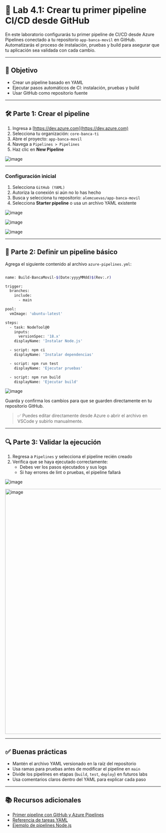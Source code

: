 # 🧪 Lab 4.1: Crear tu primer pipeline CI/CD desde GitHub

En este laboratorio configurarás tu primer pipeline de CI/CD desde Azure Pipelines conectado a tu repositorio `app-banca-movil` en GitHub. Automatizarás el proceso de instalación, pruebas y build para asegurar que tu aplicación sea validada con cada cambio.

---

## 🎯 Objetivo

- Crear un pipeline basado en YAML
- Ejecutar pasos automáticos de CI: instalación, pruebas y build
- Usar GitHub como repositorio fuente

---

## 🛠️ Parte 1: Crear el pipeline

1. Ingresa a [https://dev.azure.com](https://dev.azure.com)
2. Selecciona tu organización: `core-banca-ti`
3. Abre el proyecto: `app-banca-movil`
4. Navega a `Pipelines > Pipelines`
5. Haz clic en **New Pipeline**

![image](https://github.com/user-attachments/assets/bb4b71b9-3774-495d-8fec-9cce60113188)

---

### Configuración inicial

1. Selecciona `GitHub (YAML)`
2. Autoriza la conexión si aún no lo has hecho
3. Busca y selecciona tu repositorio: `alemcuevas/app-banca-movil`
4. Selecciona **Starter pipeline** o usa un archivo YAML existente

![image](https://github.com/user-attachments/assets/1e340056-50be-458f-b68b-c2f5d13446d9)

![image](https://github.com/user-attachments/assets/55ae5544-ce87-4ad5-9768-4736abbc1999)

![image](https://github.com/user-attachments/assets/3b157cd5-aa58-4f77-8b1f-c1d7875a2221)

---

## 🧾 Parte 2: Definir un pipeline básico

Agrega el siguiente contenido al archivo `azure-pipelines.yml`:

```bash

name: Build-BancaMovil-$(Date:yyyyMMdd)$(Rev:.r)

trigger:
  branches:
    include:
      - main

pool:
  vmImage: 'ubuntu-latest'

steps:
  - task: NodeTool@0
    inputs:
      versionSpec: '18.x'
    displayName: 'Instalar Node.js'

  - script: npm ci
    displayName: 'Instalar dependencias'

  - script: npm run test
    displayName: 'Ejecutar pruebas'

  - script: npm run build
    displayName: 'Ejecutar build'
```

![image](https://github.com/user-attachments/assets/30c2e14f-9f2f-48de-8d7c-1b747fe7bb01)

Guarda y confirma los cambios para que se guarden directamente en tu repositorio GitHub.

> ✅ Puedes editar directamente desde Azure o abrir el archivo en VSCode y subirlo manualmente.

---

## 🔍 Parte 3: Validar la ejecución

1. Regresa a `Pipelines` y selecciona el pipeline recién creado
2. Verifica que se haya ejecutado correctamente:
   - Debes ver los pasos ejecutados y sus logs
   - Si hay errores de lint o pruebas, el pipeline fallará

![image](https://github.com/user-attachments/assets/d8447fec-69a1-41db-b909-ad0591147c61)

<img width="791" alt="image" src="https://github.com/user-attachments/assets/06892dec-81b9-49a7-96f6-2cbbde7a9168" />

---

## ✅ Buenas prácticas

- Mantén el archivo YAML versionado en la raíz del repositorio
- Usa ramas para pruebas antes de modificar el pipeline en `main`
- Divide los pipelines en etapas (`build`, `test`, `deploy`) en futuros labs
- Usa comentarios claros dentro del YAML para explicar cada paso

---

## 📚 Recursos adicionales

- [Primer pipeline con GitHub y Azure Pipelines](https://learn.microsoft.com/en-us/azure/devops/pipelines/create-first-pipeline)
- [Referencia de tareas YAML](https://learn.microsoft.com/en-us/azure/devops/pipelines/yaml-schema)
- [Ejemplo de pipelines Node.js](https://learn.microsoft.com/en-us/azure/devops/pipelines/ecosystems/javascript)

